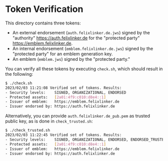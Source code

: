 # Token Verification

This directory contains three tokens:

- An external endorsement (`auth.felixlinker.de.jws`) signed by the "authority" https://auth.felixlinker.de for the "protected party" https://emblem.felixlinker.de.
- An internal endorsement (`emblem.felixlinker.de.jws`) signed by the "protected party" for an emblem generation key.
- An emblem (`emblem.jws`) signed by the "protected party."

You can verify all these tokens by executing `check.sh`, which should result in the following:

```sh
$ ./check.sh
2023/02/03 11:21:08 Verified set of tokens. Results:
- Security levels:    SIGNED, ORGANIZATIONAL, ENDORSED
- Protected assets:   [2a01:4f9:c010:d8e4::1]
- Issuer of emblem:   https://emblem.felixlinker.de
- Issuer endorsed by: https://auth.felixlinker.de
```

Alternatively, you can provide `auth.felixlinker.de_pub.pem` as trusted public key, as is done in `check_trusted.sh`:

```sh
$ ./check_trusted.sh
2023/02/03 11:22:45 Verified set of tokens. Results:
- Security levels:    SIGNED, ORGANIZATIONAL, ENDORSED, ENDORSED_TRUSTED
- Protected assets:   [2a01:4f9:c010:d8e4::1]
- Issuer of emblem:   https://emblem.felixlinker.de
- Issuer endorsed by: https://auth.felixlinker.de
```
